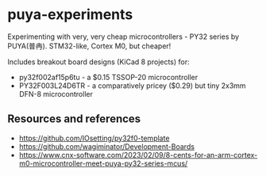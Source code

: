 # puya-experiments

Experimenting with very, very cheap microcontrollers - PY32 series by PUYA(普冉). STM32-like, Cortex M0, but cheaper!

Includes breakout board designs (KiCad 8 projects) for:

- py32f002af15p6tu - a $0.15 TSSOP-20 microcontroller
- PY32F003L24D6TR - a comparatively pricey ($0.29) but tiny 2x3mm DFN-8 microcontroller

## Resources and references

- https://github.com/IOsetting/py32f0-template
- https://github.com/wagiminator/Development-Boards
- https://www.cnx-software.com/2023/02/09/8-cents-for-an-arm-cortex-m0-microcontroller-meet-puya-py32-series-mcus/
